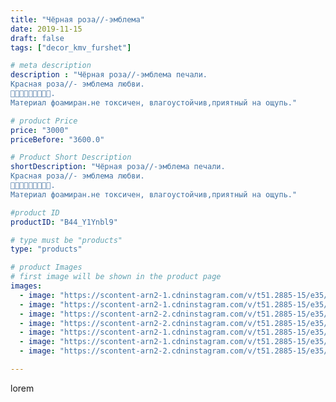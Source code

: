 ```yaml
---
title: "Чёрная роза//-эмблема"
date: 2019-11-15
draft: false
tags: ["decor_kmv_furshet"]

# meta description
description : "Чёрная роза//-эмблема печали.
Красная роза//- эмблема любви.
💐💐💐🌺🌺🌺🍀🍀🍀.
Материал фоамиран.не токсичен, влагоустойчив,приятный на ощупь."

# product Price
price: "3000"
priceBefore: "3600.0"

# Product Short Description
shortDescription: "Чёрная роза//-эмблема печали.
Красная роза//- эмблема любви.
💐💐💐🌺🌺🌺🍀🍀🍀.
Материал фоамиран.не токсичен, влагоустойчив,приятный на ощупь."

#product ID
productID: "B44_Y1Ynbl9"

# type must be "products"
type: "products"

# product Images
# first image will be shown in the product page
images:
  - image: "https://scontent-arn2-1.cdninstagram.com/v/t51.2885-15/e35/p1080x1080/71516533_163122074789462_82442723550250844_n.jpg?tp=1&_nc_ht=scontent-arn2-1.cdninstagram.com&_nc_cat=102&_nc_ohc=kV5q1K2-KbAAX_yS8hq&oh=4ec7a84728531718ea81e8c2fbbfdc2b&oe=606D2E12&ig_cache_key=MjE3Nzc2OTE5OTkyMTc0Mzc0OA%3D%3D.2"
  - image: "https://scontent-arn2-1.cdninstagram.com/v/t51.2885-15/e35/p1080x1080/72695561_164683941260374_1824486559869072065_n.jpg?tp=1&_nc_ht=scontent-arn2-1.cdninstagram.com&_nc_cat=110&_nc_ohc=UfaoqDbv7wsAX-B56tZ&oh=f8a31c87ac17f4cb46888e5d4da6a605&oe=606AD6AB&ig_cache_key=MjE3Nzc2OTE5OTk0Njk0MzQyNQ%3D%3D.2"
  - image: "https://scontent-arn2-2.cdninstagram.com/v/t51.2885-15/e35/p1080x1080/74655685_176540430067961_2302949730224597158_n.jpg?tp=1&_nc_ht=scontent-arn2-2.cdninstagram.com&_nc_cat=105&_nc_ohc=DQL-S87vgz8AX_WRRFW&oh=1b01d7abed3ff959de380ae50dd19a2e&oe=606A7F5C&ig_cache_key=MjE3Nzc2OTE5OTkxMzMyMzY1MA%3D%3D.2"
  - image: "https://scontent-arn2-2.cdninstagram.com/v/t51.2885-15/e35/p1080x1080/72580655_625841501284260_8721299095959526570_n.jpg?tp=1&_nc_ht=scontent-arn2-2.cdninstagram.com&_nc_cat=100&_nc_ohc=pjjGTQc6VmwAX_H5qbv&oh=e9f9066c6b172723566d45f48ab538f0&oe=606A6D2C&ig_cache_key=MjE3Nzc2OTE5OTk4MDQ5MTY5Ng%3D%3D.2"
  - image: "https://scontent-arn2-1.cdninstagram.com/v/t51.2885-15/e35/p1080x1080/74533576_506873890039922_6392761629930252665_n.jpg?tp=1&_nc_ht=scontent-arn2-1.cdninstagram.com&_nc_cat=102&_nc_ohc=L7F1nYJLKDAAX-5jY7v&oh=e8f85dbeef82d5f01241d2cde2c8ed14&oe=606C5F82&ig_cache_key=MjE3Nzc2OTE5OTk3MjA3NTMwNg%3D%3D.2"
  - image: "https://scontent-arn2-1.cdninstagram.com/v/t51.2885-15/e35/p1080x1080/75477044_160715331799187_9174252443511952021_n.jpg?tp=1&_nc_ht=scontent-arn2-1.cdninstagram.com&_nc_cat=111&_nc_ohc=hf4ufjEGs0kAX_aMXsa&oh=31b9235f215e533ddd7a916097d75b94&oe=606BACEC&ig_cache_key=MjE3Nzc2OTE5OTkzODU2NjgwNw%3D%3D.2"
  - image: "https://scontent-arn2-2.cdninstagram.com/v/t51.2885-15/e35/p1080x1080/73252097_1243517072502149_5494884085381115462_n.jpg?tp=1&_nc_ht=scontent-arn2-2.cdninstagram.com&_nc_cat=105&_nc_ohc=dSbmAhYS19IAX8si5uK&oh=6087eb2225096f55eb9373f22e8b4ad4&oe=606D6944&ig_cache_key=MjE3Nzc2OTE5OTk1NTIyNDUyOA%3D%3D.2"

---
```

lorem
